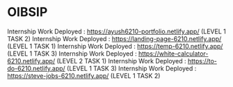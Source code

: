 # OIBSIP
Internship Work Deployed : https://ayush6210-portfolio.netlify.app/ (LEVEL 1 TASK 2)
Internship Work Deployed : https://landing-page-6210.netlify.app/ (LEVEL 1 TASK 1)
Internship Work Deployed : https://temp-6210.netlify.app/ (LEVEL 1 TASK 3)
Internship Work Deployed : https://white-calculator-6210.netlify.app/ (LEVEL 2 TASK 1)
Internship Work Deployed : https://to-do-6210.netlify.app/ (LEVEL 1 TASK 3)
Internship Work Deployed : https://steve-jobs-6210.netlify.app/ (LEVEL 1 TASK 2)

